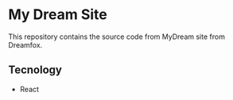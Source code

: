 # My Dream Site
This repository contains the source code from MyDream site from Dreamfox.

## Tecnology
* React
